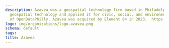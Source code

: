 ```yaml
---
description: Azavea was a geospatial technology firm based in Philadelphia. Azavea developed new 
  geospatial technology and applied it for civic, social, and environmentl impact. The firm was the original developer
  of OpenDataPhilly. Azavea was acquired by Element 84 in 2023.  https://www.azavea.com/
logo: img/organizations/logo-azavea.png
schema: default
tags:
title: Azavea
---
```

